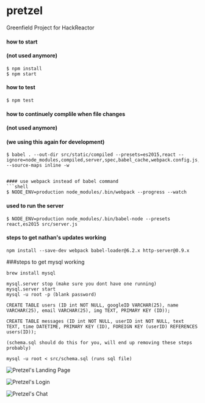 # pretzel
Greenfield Project for HackReactor

#### how to start
#### (not used anymore)
```shell
$ npm install
$ npm start
```

#### how to test
```shell
$ npm test
```

#### how to continuely complile when file changes
#### (not used anymore)
#### (we using this again for development)
```shell
$ babel . --out-dir src/static/compiled --presets=es2015,react --ignore=node_modules,compiled,server,spec,babel_cache,webpack.config.js,src/static --source-maps inline -w


#### use webpack instead of babel command
```shell
$ NODE_ENV=production node_modules/.bin/webpack --progress --watch
```

#### used to run the server
```shell
$ NODE_ENV=production node_modules/.bin/babel-node --presets react,es2015 src/server.js
```

#### steps to get nathan's updates working
```shell
npm install --save-dev webpack babel-loader@6.2.x http-server@0.9.x
```

###steps to get mysql working
```shell
brew install mysql

mysql.server stop (make sure you dont have one running)
mysql.server start
mysql -u root -p (blank password)

CREATE TABLE users (ID int NOT NULL, googleID VARCHAR(25), name VARCHAR(25), email VARCHAR(25), img TEXT, PRIMARY KEY (ID));

CREATE TABLE messages (ID int NOT NULL, userID int NOT NULL, text TEXT, time DATETIME, PRIMARY KEY (ID), FOREIGN KEY (userID) REFERENCES users(ID));

(schema.sql should do this for you, will end up removing these steps probably)

mysql -u root < src/schema.sql (runs sql file)
```
![Pretzel's Landing Page](https://www.dropbox.com/s/xxylr99w00q9zg6/pretezel-landingpage.png?dl=0 "Landing Page")

![Pretzel's Login](https://www.dropbox.com/s/nd089v1tns98gsp/pretzel-login.png?dl=0 "Login Page")


![Pretzel's Chat](https://www.dropbox.com/s/n4svp88dvma7ckn/pretzel-chat.png?dl=0 "Chat Page")



